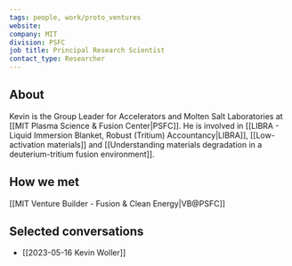 ```yaml
---
tags: people, work/proto_ventures
website: 
company: MIT
division: PSFC
job title: Principal Research Scientist
contact_type: Researcher
---
```

## About
Kevin is the Group Leader for Accelerators and Molten Salt Laboratories at [[MIT Plasma Science & Fusion Center|PSFC]]. He is involved in [[LIBRA - Liquid Immersion Blanket, Robust (Tritium) Accountancy|LIBRA]], [[Low-activation materials]] and [[Understanding materials degradation in a deuterium-tritium fusion environment]].
## How we met
[[MIT Venture Builder - Fusion & Clean Energy|VB@PSFC]]
## Selected conversations
- [[2023-05-16 Kevin Woller]]